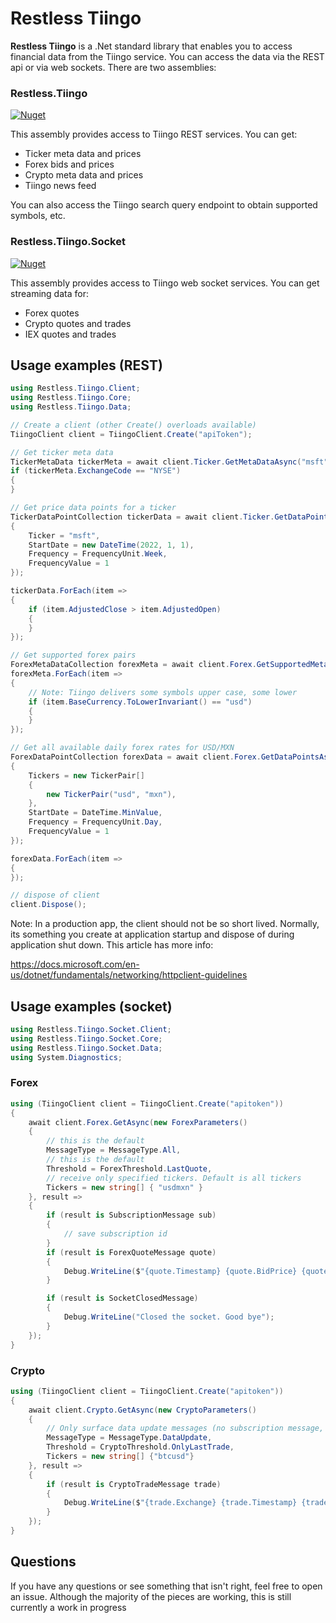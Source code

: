 # Restless Tiingo

**Restless Tiingo** is a .Net standard library that enables you to access financial data from the Tiingo service.
You can access the data via the REST api or via web sockets. There are two assemblies:

### Restless.Tiingo
[![Nuget](https://img.shields.io/nuget/v/Restless.Tiingo.svg?style=flat-square)](https://www.nuget.org/packages/Restless.Tiingo/)

This assembly provides access to Tiingo REST services. You can get:

- Ticker meta data and prices
- Forex bids and prices
- Crypto meta data and prices
- Tiingo news feed

You can also access the Tiingo search query endpoint to obtain supported symbols, etc.

### Restless.Tiingo.Socket
[![Nuget](https://img.shields.io/nuget/v/Restless.Tiingo.Socket.svg?style=flat-square)](https://www.nuget.org/packages/Restless.Tiingo.Socket/)

This assembly provides access to Tiingo web socket services. You can get streaming data for:

- Forex quotes
- Crypto quotes and trades
- IEX quotes and trades

## Usage examples (REST)

~~~c#
using Restless.Tiingo.Client;
using Restless.Tiingo.Core;
using Restless.Tiingo.Data;
~~~

~~~c#
// Create a client (other Create() overloads available)
TiingoClient client = TiingoClient.Create("apiToken");

// Get ticker meta data
TickerMetaData tickerMeta = await client.Ticker.GetMetaDataAsync("msft");
if (tickerMeta.ExchangeCode == "NYSE")
{
}

// Get price data points for a ticker
TickerDataPointCollection tickerData = await client.Ticker.GetDataPointsAsync(new TickerParameters()
{
    Ticker = "msft",
    StartDate = new DateTime(2022, 1, 1),
    Frequency = FrequencyUnit.Week,
    FrequencyValue = 1
});

tickerData.ForEach(item =>
{
    if (item.AdjustedClose > item.AdjustedOpen)
    {
    }
});

// Get supported forex pairs
ForexMetaDataCollection forexMeta = await client.Forex.GetSupportedMetaDataAsync();
forexMeta.ForEach(item =>
{
    // Note: Tiingo delivers some symbols upper case, some lower
    if (item.BaseCurrency.ToLowerInvariant() == "usd")
    {
    }
});

// Get all available daily forex rates for USD/MXN
ForexDataPointCollection forexData = await client.Forex.GetDataPointsAsync(new ForexParameters()
{
    Tickers = new TickerPair[]
    {
        new TickerPair("usd", "mxn"),
    },
    StartDate = DateTime.MinValue,
    Frequency = FrequencyUnit.Day,
    FrequencyValue = 1
});

forexData.ForEach(item =>
{
});

// dispose of client
client.Dispose();
~~~

Note: In a production app, the client should not be so short lived. Normally, its something you create
at application startup and dispose of during application shut down. This article has more info:

https://docs.microsoft.com/en-us/dotnet/fundamentals/networking/httpclient-guidelines

## Usage examples (socket)
~~~c#
using Restless.Tiingo.Socket.Client;
using Restless.Tiingo.Socket.Core;
using Restless.Tiingo.Socket.Data;
using System.Diagnostics;
~~~

### Forex
~~~c#
using (TiingoClient client = TiingoClient.Create("apitoken"))
{
    await client.Forex.GetAsync(new ForexParameters()
    {
        // this is the default
        MessageType = MessageType.All,
        // this is the default
        Threshold = ForexThreshold.LastQuote,
        // receive only specified tickers. Default is all tickers
        Tickers = new string[] { "usdmxn" }
    }, result =>
    {
        if (result is SubscriptionMessage sub)
        {
            // save subscription id
        }
        if (result is ForexQuoteMessage quote)
        {
            Debug.WriteLine($"{quote.Timestamp} {quote.BidPrice} {quote.MidPrice}");
        }

        if (result is SocketClosedMessage)
        {
            Debug.WriteLine("Closed the socket. Good bye");
        }
    });
}
~~~

### Crypto

~~~c#
using (TiingoClient client = TiingoClient.Create("apitoken"))
{
    await client.Crypto.GetAsync(new CryptoParameters()
    {
        // Only surface data update messages (no subscription message, etc.)
        MessageType = MessageType.DataUpdate,
        Threshold = CryptoThreshold.OnlyLastTrade,
        Tickers = new string[] {"btcusd"}
    }, result =>
    {
        if (result is CryptoTradeMessage trade)
        {
            Debug.WriteLine($"{trade.Exchange} {trade.Timestamp} {trade.LastPrice}");
        }
    });
}
~~~

## Questions
If you have any questions or see something that isn't right, feel free to open an issue.
Although the majority of the pieces are working, this is still currently a work in progress
